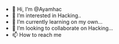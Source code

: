 - 👋 Hi, I’m @Ayamhac
- 👀 I’m interested in Hacking.. 
- 🌱 I’m currently learning on my own... 
- 💞️ I’m looking to collaborate on Hacking... 
- 📫 How to reach me 

<!---
Ayamhac/Ayamhac is a ✨ special ✨ repository because its `README.md` (this file) appears on your GitHub profile.
You can click the Preview link to take a look at your changes.
--->
